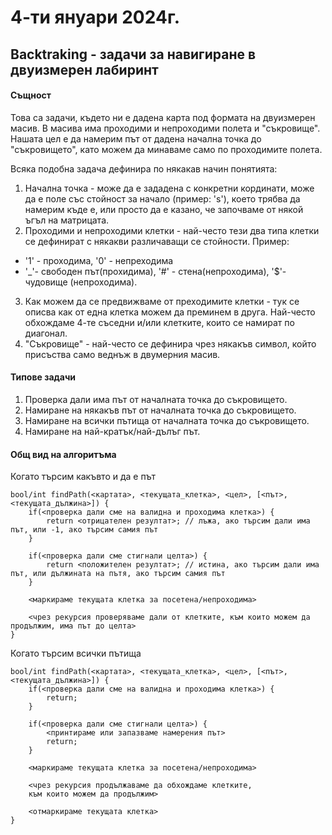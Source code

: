 # 4-ти януари 2024г.

## Backtraking - задачи за навигиране в двуизмерен лабиринт

#### Същност
Това са задачи, където ни е дадена карта под формата на двуизмерен масив. В масива има проходими и непроходими полета и "съкровище". Нашата цел е да намерим път от дадена начална точка до "съкровището", като можем да минаваме само по проходимите полета.

Всяка подобна задача дефинира по някакав начин понятията:  
1. Начална точка - може да е зададена с конкретни кординати, може да е поле със стойност за начало (пример: 's'), което трябва да намерим къде е, или просто да е казано, че започваме от някой ъгъл на матрицата.  
2. Проходими и непроходими клетки - най-често тези два типа клетки се дефинират с някакви различаващи се стойности. Пример: 
- '1' - проходима, '0' - непреходима
- '_'- свободен път(прохидима), '#' - стена(непроходима), '$'- чудовище (непроходима).
3. Как можем да се предвижваме от преходимите клетки - тук се описва как от една клетка можем да преминем в друга. Най-често обхождаме 4-те съседни и/или клетките, които се намират по диагонал.
4. "Съкровище" - най-често се дефинира чрез някакъв символ, който присъства само веднъж в двумерния масив. 


#### Типове задачи
1. Проверка дали има път от началната точка до съкровището.
2. Намиране на някакъв път от началната точка до съкровището.
3. Намиране на всички пътища от началната точка до съкровището.
4. Намиране на най-кратък/най-дълъг път.


#### Общ вид на алгоритъма
Когато търсим какъвто и да е път
```
bool/int findPath(<картата>, <текущата_клетка>, <цел>, [<път>, <текущата_дължина>]) {
    if(<проверка дали сме на валидна и проходима клетка>) {
        return <отрицателен резултат>; // лъжа, ако търсим дали има път, или -1, ако търсим самия път
    }

    if(<проверка дали сме стигнали целта>) {
        return <положителен резултат>; // истина, ако търсим дали има път, или дължината на пътя, ако търсим самия път
    }

    <маркираме текущата клетка за посетена/непроходима>

    <чрез рекурсия проверяваме дали от клетките, към които можем да продължим, има път до целта>
}
```

Когато търсим всички пътища
```
bool/int findPath(<картата>, <текущата_клетка>, <цел>, [<път>, <текущата_дължина>]) {
    if(<проверка дали сме на валидна и проходима клетка>) {
        return;
    }

    if(<проверка дали сме стигнали целта>) {
        <принтираме или запазваме намерения път>
        return;
    }

    <маркираме текущата клетка за посетена/непроходима>

    <чрез рекурсия продължаваме да обхождаме клетките, 
    към които можем да продължим>

    <отмаркираме текущата клетка>
}
```
